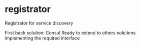 # registrator
Registrator for service discovery

First back solution: Consul
Ready to extend to others solutions implementing the required interface
